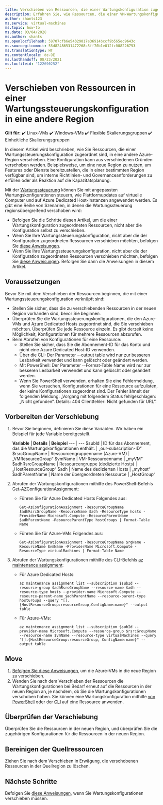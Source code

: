 ```yaml
---
title: Verschieben von Ressourcen, die einer Wartungskonfiguration zugeordnet sind, in eine andere Region
description: Erfahren Sie, wie Ressourcen, die einer VM-Wartungskonfiguration zugeordnet sind, in eine andere Azure-Region verschoben werden.
author: shants123
ms.service: virtual-machines
ms.topic: how-to
ms.date: 03/04/2020
ms.author: shants
ms.openlocfilehash: 59707cfb6e54329017e36914bccf9b565ec9643c
ms.sourcegitcommit: 58d82486531472268c5ff70b1e012fc008226753
ms.translationtype: HT
ms.contentlocale: de-DE
ms.lasthandoff: 08/23/2021
ms.locfileid: "122690252"
---
```

# <a name="move-resources-in-a-maintenance-control-configuration-to-another-region"></a>Verschieben von Ressourcen in einer Wartungssteuerungskonfiguration in eine andere Region

**Gilt für**: :heavy_check_mark: Linux-VMs :heavy_check_mark: Windows-VMs :heavy_check_mark: Flexible Skalierungsgruppen :heavy_check_mark: Einheitliche Skalierungsgruppen

In diesem Artikel wird beschrieben, wie Sie Ressourcen, die einer Wartungssteuerungskonfiguration zugeordnet sind, in eine andere Azure-Region verschieben. Eine Konfiguration kann aus verschiedenen Gründen verschoben werden. Beispielsweise, um eine neue Region zu nutzen, um Features oder Dienste bereitzustellen, die in einer bestimmten Region verfügbar sind, um interne Richtlinien- und Governanceanforderungen zu erfüllen oder als Reaktion auf die Kapazitätsplanung.

Mit der [Wartungssteuerung](maintenance-control.md) können Sie mit angepassten Wartungskonfigurationen steuern, wie Plattformupdates auf virtuelle Computer und auf Azure Dedicated Host-Instanzen angewendet werden. Es gibt eine Reihe von Szenarien, in denen die Wartungssteuerung regionsübergreifend verschoben wird:

- Befolgen Sie die Schritte diesen Artikel, um die einer Wartungskonfiguration zugeordneten Ressourcen, nicht aber die Konfiguration selbst zu verschieben.
- Wenn Sie Ihre Wartungssteuerungskonfiguration, nicht aber die der Konfiguration zugeordneten Ressourcen verschieben möchten, befolgen Sie [diese Anweisungen](move-region-maintenance-configuration.md).
- Wenn Sie Ihre Wartungssteuerungskonfiguration, nicht aber die der Konfiguration zugeordneten Ressourcen verschieben möchten, befolgen Sie [diese Anweisungen](move-region-maintenance-configuration.md). Befolgen Sie dann die Anweisungen in diesem Artikel.

## <a name="prerequisites"></a>Voraussetzungen

Bevor Sie mit dem Verschieben der Ressourcen beginnen, die mit einer Wartungssteuerungskonfiguration verknüpft sind:

- Stellen Sie sicher, dass die zu verschiebenden Ressourcen in der neuen Region vorhanden sind, bevor Sie beginnen.
- Überprüfen Sie die Wartungssteuerungskonfigurationen, die den Azure-VMs und Azure Dedicated Hosts zugeordnet sind, die Sie verschieben möchten. Überprüfen Sie jede Ressource einzeln. Es gibt derzeit keine Möglichkeit, Konfigurationen für mehrere Ressourcen abzurufen.
- Beim Abrufen von Konfigurationen für eine Ressource:
    - Stellen Sie sicher, dass Sie die Abonnement-ID für das Konto und nicht eine Azure Dedicated Host-ID verwenden.
    - Über die CLI: Der Parameter --output table wird nur zur besseren Lesbarkeit verwendet und kann gelöscht oder geändert werden.
    - Mit PowerShell: Der Parameter --Format-Table Name wird nur zur besseren Lesbarkeit verwendet und kann gelöscht oder geändert werden.
    - Wenn Sie PowerShell verwenden, erhalten Sie eine Fehlermeldung, wenn Sie versuchen, Konfigurationen für eine Ressource aufzulisten, der keine Konfigurationen zugeordnet sind. Der Fehler ähnelt der folgenden Meldung: „Vorgang mit folgendem Status fehlgeschlagen: „Nicht gefunden“. Details: 404 Clientfehler: Nicht gefunden für URL“.

    
## <a name="prepare-to-move"></a>Vorbereiten der Verschiebung

1. Bevor Sie beginnen, definieren Sie diese Variablen. Wir haben ein Beispiel für jede Variable bereitgestellt.

    **Variable** | **Details** | **Beispiel**
    --- | ---
    $subId | ID für das Abonnement, das die Wartungskonfigurationen enthält. | „our-subscription-ID“
    $rsrcGroupName | Ressourcengruppenname (Azure-VM) | „VMResourceGroup“
    $vmName | VM-Ressourcenname |  „myVM“
    $adhRsrcGroupName |  Ressourcengruppe (dedizierte Hosts) | „HostResourceGroup“
    $adh | Name des dedizierten Hosts | „myhost“
    $adhParentName | Name der übergeordneten Ressource | „HostGroup“
    
2. Abrufen der Wartungskonfigurationen mithilfe des PowerShell-Befehls [Get-AZConfigurationAssignment](/powershell/module/az.maintenance/get-azconfigurationassignment):

    - Führen Sie für Azure Dedicated Hosts Folgendes aus:
        ```
        Get-AzConfigurationAssignment -ResourceGroupName $adhRsrcGroupName -ResourceName $adh -ResourceType hosts -ProviderName Microsoft.Compute -ResourceParentName $adhParentName -ResourceParentType hostGroups | Format-Table Name
        ```

    - Führen Sie für Azure-VMs Folgendes aus:

        ```
        Get-AzConfigurationAssignment -ResourceGroupName $rgName -ResourceName $vmName -ProviderName Microsoft.Compute -ResourceType virtualMachines | Format-Table Name
        ```
3. Abrufen der Wartungskonfigurationen mithilfe des CLI-Befehls [az maintenance assignment](/cli/azure/maintenance/assignment):

    - Für Azure Dedicated Hosts:

        ```
        az maintenance assignment list --subscription $subId --resource-group $adhRsrcGroupName --resource-name $adh --resource-type hosts --provider-name Microsoft.Compute --resource-parent-name $adhParentName --resource-parent-type hostGroups --query "[].{HostResourceGroup:resourceGroup,ConfigName:name}" --output table
        ```

    - Für Azure-VMs:

        ```
        az maintenance assignment list --subscription $subId --provider-name Microsoft.Compute --resource-group $rsrcGroupName --resource-name $vmName --resource-type virtualMachines --query "[].{HostResourceGroup:resourceGroup, ConfigName:name}" --output table
        ```


## <a name="move"></a>Move 

1. [Befolgen Sie diese Anweisungen](../site-recovery/azure-to-azure-tutorial-migrate.md?toc=/azure/virtual-machines/windows/toc.json&bc=/azure/virtual-machines/windows/breadcrumb/toc.json), um die Azure-VMs in die neue Region zu verschieben.
2. Wenden Sie nach dem Verschieben der Ressourcen die Wartungskonfigurationen bei Bedarf erneut auf die Ressourcen in der neuen Region an, je nachdem, ob Sie die Wartungskonfigurationen verschoben haben. Sie können eine Wartungskonfiguration mithilfe [von PowerShell](../virtual-machines/maintenance-control-powershell.md) oder der [CLI](../virtual-machines/maintenance-control-cli.md) auf eine Ressource anwenden.


## <a name="verify-the-move"></a>Überprüfen der Verschiebung

Überprüfen Sie die Ressourcen in der neuen Region, und überprüfen Sie die zugehörigen Konfigurationen für die Ressourcen in der neuen Region. 

## <a name="clean-up-source-resources"></a>Bereinigen der Quellressourcen

Ziehen Sie nach dem Verschieben in Erwägung, die verschobenen Ressourcen in der Quellregion zu löschen.


## <a name="next-steps"></a>Nächste Schritte

Befolgen Sie [diese Anweisungen](move-region-maintenance-configuration.md), wenn Sie Wartungskonfigurationen verschieben müssen. 
